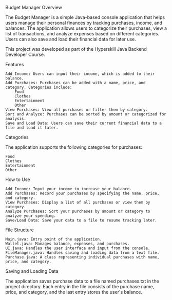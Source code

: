 Budget Manager
Overview

The Budget Manager is a simple Java-based console application that helps users manage their personal finances by tracking purchases, income, and balances. The application allows users to categorize their purchases, view a list of transactions, and analyze expenses based on different categories. Users can also save and load their financial data for later use.

This project was developed as part of the Hyperskill Java Backend Developer Course.

Features

    Add Income: Users can input their income, which is added to their balance.
    Add Purchases: Purchases can be added with a name, price, and category. Categories include:
        Food
        Clothes
        Entertainment
        Other
    View Purchases: View all purchases or filter them by category.
    Sort and Analyze: Purchases can be sorted by amount or categorized for analysis.
    Save and Load Data: Users can save their current financial data to a file and load it later.

Categories

The application supports the following categories for purchases:

    Food
    Clothes
    Entertainment
    Other

How to Use

    Add Income: Input your income to increase your balance.
    Add Purchases: Record your purchases by specifying the name, price, and category.
    View Purchases: Display a list of all purchases or view them by category.
    Analyze Purchases: Sort your purchases by amount or category to analyze your spending.
    Save/Load Data: Save your data to a file to resume tracking later.

File Structure

    Main.java: Entry point of the application.
    Wallet.java: Manages balance, expenses, and purchases.
    UI.java: Handles the user interface and input from the console.
    FileManager.java: Handles saving and loading data from a text file.
    Purchase.java: A class representing individual purchases with name, price, and category.

Saving and Loading Data

The application saves purchase data to a file named purchases.txt in the project directory. Each entry in the file consists of the purchase name, price, and category, and the last entry stores the user's balance.
